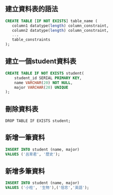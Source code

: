 ## 建立資料表的語法

```sql
CREATE TABLE [IF NOT EXISTS] table_name (
   column1 datatype(length) column_constraint,
   column2 datatype(length) column_constraint,
   ...
   table_constraints
);
```
## 建立一個student資料表

```sql
CREATE TABLE IF NOT EXISTS student(
    student_id SERIAL PRIMARY KEY,
    name VARCHAR(20) NOT NULL,
    major VARCHAR(20) UNIQUE
);
```
## 刪除資料表

```
DROP TABLE IF EXISTS student;
```

## 新增一筆資料

```sql
INSERT INTO student (name, major)
VALUES ('呂育君', '歷史');
```

## 新增多筆資料

```sql
INSERT INTO student (name, major)
VALUES ('小柱', '生物'),('信忠','英語');
```